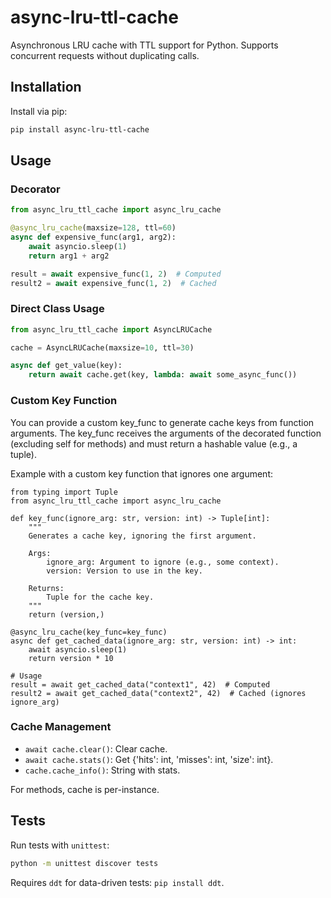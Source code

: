 
# async-lru-ttl-cache

Asynchronous LRU cache with TTL support for Python. Supports concurrent requests without duplicating calls.

## Installation

Install via pip:

```bash
pip install async-lru-ttl-cache
```

## Usage

### Decorator

```python
from async_lru_ttl_cache import async_lru_cache

@async_lru_cache(maxsize=128, ttl=60)
async def expensive_func(arg1, arg2):
    await asyncio.sleep(1)
    return arg1 + arg2

result = await expensive_func(1, 2)  # Computed
result2 = await expensive_func(1, 2)  # Cached
```

### Direct Class Usage

```python
from async_lru_ttl_cache import AsyncLRUCache

cache = AsyncLRUCache(maxsize=10, ttl=30)

async def get_value(key):
    return await cache.get(key, lambda: await some_async_func())
```

### Custom Key Function
You can provide a custom key_func to generate cache keys from function arguments. The key_func receives the arguments of the decorated function (excluding self for methods) and must return a hashable value (e.g., a tuple).

Example with a custom key function that ignores one argument:
```
from typing import Tuple
from async_lru_ttl_cache import async_lru_cache

def key_func(ignore_arg: str, version: int) -> Tuple[int]:
    """
    Generates a cache key, ignoring the first argument.

    Args:
        ignore_arg: Argument to ignore (e.g., some context).
        version: Version to use in the key.

    Returns:
        Tuple for the cache key.
    """
    return (version,)

@async_lru_cache(key_func=key_func)
async def get_cached_data(ignore_arg: str, version: int) -> int:
    await asyncio.sleep(1)
    return version * 10

# Usage
result = await get_cached_data("context1", 42)  # Computed
result2 = await get_cached_data("context2", 42)  # Cached (ignores ignore_arg)
```
### Cache Management

- `await cache.clear()`: Clear cache.
- `await cache.stats()`: Get {'hits': int, 'misses': int, 'size': int}.
- `cache.cache_info()`: String with stats.

For methods, cache is per-instance.

## Tests

Run tests with `unittest`:

```bash
python -m unittest discover tests
```

Requires `ddt` for data-driven tests: `pip install ddt`.

